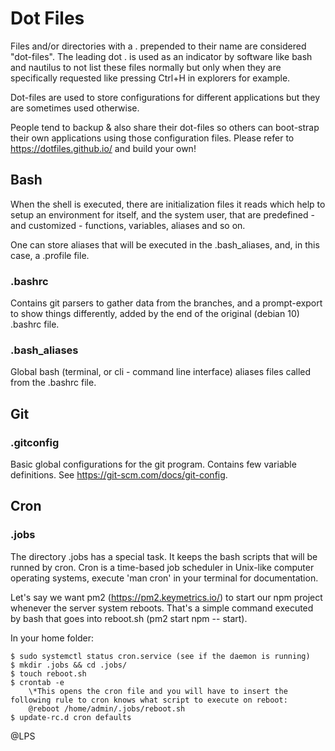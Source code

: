 # Dot Files

Files and/or directories with a . prepended to their name are considered "dot-files". The leading dot . is used as an indicator by software like bash and nautilus to not list these files normally but only when they are specifically requested like pressing Ctrl+H in explorers for example. 

Dot-files are used to store configurations for different applications but they are sometimes used otherwise. 

People tend to backup & also share their dot-files so others can boot-strap their own applications using those configuration files. Please refer to https://dotfiles.github.io/ and build your own!

## Bash

When the shell is executed, there are initialization files it reads which help to setup an environment for itself, and the system user, that are predefined - and customized - functions, variables, aliases and so on.

One can store aliases that will be executed in the .bash_aliases, and, in this case, a .profile file.

### .bashrc

Contains git parsers to gather data from the branches, and a prompt-export to show things differently, added by the end of the original (debian 10) .bashrc file.

### .bash_aliases

Global bash (terminal, or cli - command line interface) aliases files called from the .bashrc file.

## Git
### .gitconfig

Basic global configurations for the git program. Contains few variable definitions. See https://git-scm.com/docs/git-config.

## Cron
### .jobs

The directory .jobs has a special task. It keeps the bash scripts that will be runned by cron. Cron is a time-based job scheduler in Unix-like computer operating systems, execute 'man cron' in your terminal for documentation.

Let's say we want pm2 (https://pm2.keymetrics.io/) to start our npm project whenever the server system reboots. That's a simple command executed by bash that goes into reboot.sh (pm2 start npm -- start).

In your home folder:

	$ sudo systemctl status cron.service (see if the daemon is running)
	$ mkdir .jobs && cd .jobs/
	$ touch reboot.sh
	$ crontab -e
		\*This opens the cron file and you will have to insert the following rule to cron knows what script to execute on reboot:
		@reboot /home/admin/.jobs/reboot.sh
	$ update-rc.d cron defaults

@LPS